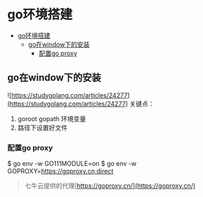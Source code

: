 # go环境搭建

- [go环境搭建](#go环境搭建)
  - [go在window下的安装](#go在window下的安装)
    - [配置go proxy](#配置go-proxy)

## go在window下的安装
![https://studygolang.com/articles/24277](https://studygolang.com/articles/24277)
关键点： 
1. goroot gopath 环境变量
2. 路径下设置好文件

### 配置go proxy
$ go env -w GO111MODULE=on
$ go env -w GOPROXY=https://goproxy.cn,direct
>  七牛云提供的代理[https://goproxy.cn/](https://goproxy.cn/)